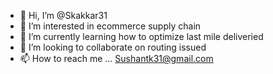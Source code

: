 - 👋 Hi, I’m @Skakkar31
- 👀 I’m interested in ecommerce supply chain
- 🌱 I’m currently learning how to optimize last mile deliveried
- 💞️ I’m looking to collaborate on routing issued
- 📫 How to reach me ... Sushantk31@gmail.com 

<!---
Skakkar31/Skakkar31 is a ✨ special ✨ repository because its `README.md` (this file) appears on your GitHub profile.
You can click the Preview link to take a look at your changes.
--->
